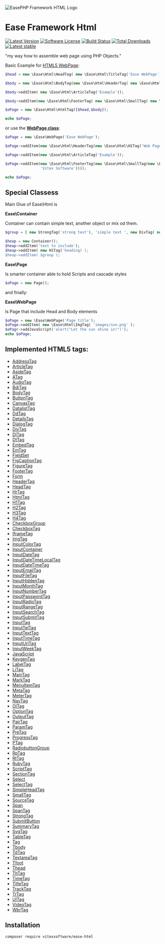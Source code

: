![EasePHP Framework HTML Logo](https://raw.githubusercontent.com/VitexSoftware/ease-html/master/project-logo.svg "Project Logo")

Ease Framework Html 
===================

[![Latest Version](https://img.shields.io/github/release/VitexSoftware/ease-html.svg?style=flat-square)](https://github.com/VitexSoftware/ease-html/releases)
[![Software License](https://img.shields.io/badge/license-MIT-brightgreen.svg?style=flat-square)](https://github.com/VitexSoftware/ease-html/blob/master/LICENSE)
[![Build Status](https://img.shields.io/travis/VitexSoftware/ease-html/master.svg?style=flat-square)](https://travis-ci.org/vitexsoftware/ease-html)
[![Total Downloads](https://img.shields.io/packagist/dt/VitexSoftware/ease-html.svg?style=flat-square)](https://packagist.org/packages/vitexsoftware/ease-html)
[![Latest stable](https://img.shields.io/packagist/v/VitexSoftware/ease-html.svg?style=flat-square)](https://packagist.org/packages/vitexsoftware/ease-html)


 "my way how to assemble web page using PHP Objects."

Basic Example for [HTML5 WebPage](Examples/webpage.php):

```php
$head = new \Ease\Html\HeadTag( new \Ease\Html\TitleTag('Ease WebPage'));

$body = new \Ease\Html\BodyTag(new \Ease\Html\HeaderTag( new \Ease\Html\H1Tag('Web Page')));

$body->addItem( new \Ease\Html\ArticleTag('Example'));

$body->addItem(new \Ease\Html\FooterTag( new \Ease\Html\SmallTag( new \Ease\Html\ATag('v.s.cz','Vitex Software') ) ));

$oPage = new \Ease\Html\HtmlTag([$head,$body]);

echo $oPage;
```

or use the **[WebPage class](Examples/webpageClass.php)**:

```php
$oPage = new \Ease\WebPage('Ease WebPage');

$oPage->addItem(new \Ease\Html\HeaderTag(new \Ease\Html\H1Tag('Web Page')));

$oPage->addItem(new \Ease\Html\ArticleTag('Example'));

$oPage->addItem(new \Ease\Html\FooterTag(new \Ease\Html\SmallTag(new \Ease\Html\ATag('v.s.cz',
                'Vitex Software'))));

echo $oPage;

```


Special Classess
------------

Main Glue of Ease\Html is 


**Ease\Container**

Container can contain simple text,  another object or mix od them.

```php
$group = [ new StrongTag('strong text'), 'simple text ', new DivTag( new HrTag() ) ];

$heap = new Container();
$heap->addItem('text to include');
$heap->addItem( new H1Tag('heading) );
$heap->addItem( $group );
```

**Ease\Page**

Is smarter container able to hold Scripts and cascade styles

```php
$oPage = new Page();

```

and finally:

**Ease\WebPage**

Is Page that include Head and Body elements

```php
$oPage = new \Ease\WebPage('Page title');
$oPage->addItem( new \Ease\Html\ImgTag( 'images/sun.png' );
$oPagr->addJavaScript('alert("Let the sun shine in!")');
echo $oPage;
```


Implemented HTML5 tags:
-----------------------

 * [AddressTag](src/Ease/Html/AddressTag.php)
 * [ArticleTag](src/Ease/Html/ArticleTag.php)
 * [AsideTag](src/Ease/Html/AsideTag.php)
 * [ATag](src/Ease/Html/ATag.php)
 * [AudioTag](src/Ease/Html/AudioTag.php)
 * [BdiTag](src/Ease/Html/BdiTag.php)
 * [BodyTag](src/Ease/Html/BodyTag.php)
 * [ButtonTag](src/Ease/Html/ButtonTag.php)
 * [CanvasTag](src/Ease/Html/CanvasTag.php)
 * [DatalistTag](src/Ease/Html/DatalistTag.php)
 * [DdTag](src/Ease/Html/DdTag.php)
 * [DetailsTag](src/Ease/Html/DetailsTag.php)
 * [DialogTag](src/Ease/Html/DialogTag.php)
 * [DivTag](src/Ease/Html/DivTag.php)
 * [DlTag](src/Ease/Html/DlTag.php)
 * [DtTag](src/Ease/Html/DtTag.php)
 * [EmbedTag](src/Ease/Html/EmbedTag.php)
 * [EmTag](src/Ease/Html/EmTag.php)
 * [FieldSet](src/Ease/Html/FieldSet.php)
 * [FigCaptionTag](src/Ease/Html/FigCaptionTag.php)
 * [FigureTag](src/Ease/Html/FigureTag.php)
 * [FooterTag](src/Ease/Html/FooterTag.php)
 * [Form](src/Ease/Html/Form.php)
 * [HeaderTag](src/Ease/Html/HeaderTag.php)
 * [HeadTag](src/Ease/Html/HeadTag.php)
 * [HrTag](src/Ease/Html/HrTag.php)
 * [HtmlTag](src/Ease/Html/HtmlTag.php)
 * [H1Tag](src/Ease/Html/H1Tag.php)
 * [H2Tag](src/Ease/Html/H2Tag.php)
 * [H3Tag](src/Ease/Html/H3Tag.php)
 * [H4Tag](src/Ease/Html/H4Tag.php)
 * [CheckboxGroup](src/Ease/Html/CheckboxGroup.php)
 * [CheckboxTag](src/Ease/Html/CheckboxTag.php)
 * [IframeTag](src/Ease/Html/IframeTag.php)
 * [ImgTag](src/Ease/Html/ImgTag.php)
 * [InputColorTag](src/Ease/Html/InputColorTag.php)
 * [InputContainer](src/Ease/Html/InputContainer.php)
 * [InputDateTag](src/Ease/Html/InputDateTag.php)
 * [InputDateTimeLocalTag](src/Ease/Html/InputDateTimeLocalTag.php)
 * [InputDateTimeTag](src/Ease/Html/InputDateTimeTag.php)
 * [InputEmailTag](src/Ease/Html/InputEmailTag.php)
 * [InputFileTag](src/Ease/Html/InputFileTag.php)
 * [InputHiddenTag](src/Ease/Html/InputHiddenTag.php)
 * [InputMonthTag](src/Ease/Html/InputMonthTag.php)
 * [InputNumberTag](src/Ease/Html/InputNumberTag.php)
 * [InputPasswordTag](src/Ease/Html/InputPasswordTag.php)
 * [InputRadioTag](src/Ease/Html/InputRadioTag.php)
 * [InputRangeTag](src/Ease/Html/InputRangeTag.php)
 * [InputSearchTag](src/Ease/Html/InputSearchTag.php)
 * [InputSubmitTag](src/Ease/Html/InputSubmitTag.php)
 * [InputTag](src/Ease/Html/InputTag.php)
 * [InputTelTag](src/Ease/Html/InputTelTag.php)
 * [InputTextTag](src/Ease/Html/InputTextTag.php)
 * [InputTimeTag](src/Ease/Html/InputTimeTag.php)
 * [InputUrlTag](src/Ease/Html/InputUrlTag.php)
 * [InputWeekTag](src/Ease/Html/InputWeekTag.php)
 * [JavaScript](src/Ease/Html/JavaScript.php)
 * [KeygenTag](src/Ease/Html/KeygenTag.php)
 * [LabelTag](src/Ease/Html/LabelTag.php)
 * [LiTag](src/Ease/Html/LiTag.php)
 * [MainTag](src/Ease/Html/MainTag.php)
 * [MarkTag](src/Ease/Html/MarkTag.php)
 * [MenuItemTag](src/Ease/Html/MenuItemTag.php)
 * [MetaTag](src/Ease/Html/MetaTag.php)
 * [MeterTag](src/Ease/Html/MeterTag.php)
 * [NavTag](src/Ease/Html/NavTag.php)
 * [OlTag](src/Ease/Html/OlTag.php)
 * [OptionTag](src/Ease/Html/OptionTag.php)
 * [OutputTag](src/Ease/Html/OutputTag.php)
 * [PairTag](src/Ease/Html/PairTag.php)
 * [ParamTag](src/Ease/Html/ParamTag.php)
 * [PreTag](src/Ease/Html/PreTag.php)
 * [ProgressTag](src/Ease/Html/ProgressTag.php)
 * [PTag](src/Ease/Html/PTag.php)
 * [RadiobuttonGroup](src/Ease/Html/RadiobuttonGroup.php)
 * [RpTag](src/Ease/Html/RpTag.php)
 * [RtTag](src/Ease/Html/RtTag.php)
 * [RubyTag](src/Ease/Html/RubyTag.php)
 * [ScriptTag](src/Ease/Html/ScriptTag.php)
 * [SectionTag](src/Ease/Html/SectionTag.php)
 * [Select](src/Ease/Html/Select.php)
 * [SelectTag](src/Ease/Html/SelectTag.php)
 * [SimpleHeadTag](src/Ease/Html/SimpleHeadTag.php)
 * [SmallTag](src/Ease/Html/SmallTag.php)
 * [SourceTag](src/Ease/Html/SourceTag.php)
 * [Span](src/Ease/Html/Span.php)
 * [SpanTag](src/Ease/Html/SpanTag.php)
 * [StrongTag](src/Ease/Html/StrongTag.php)
 * [SubmitButton](src/Ease/Html/SubmitButton.php)
 * [SummaryTag](src/Ease/Html/SummaryTag.php)
 * [SvgTag](src/Ease/Html/SvgTag.php)
 * [TableTag](src/Ease/Html/TableTag.php)
 * [Tag](src/Ease/Html/Tag.php)
 * [Tbody](src/Ease/Html/Tbody.php)
 * [TdTag](src/Ease/Html/TdTag.php)
 * [TextareaTag](src/Ease/Html/TextareaTag.php)
 * [Tfoot](src/Ease/Html/Tfoot.php)
 * [Thead](src/Ease/Html/Thead.php)
 * [ThTag](src/Ease/Html/ThTag.php)
 * [TimeTag](src/Ease/Html/TimeTag.php)
 * [TitleTag](src/Ease/Html/TitleTag.php)
 * [TrackTag](src/Ease/Html/TrackTag.php)
 * [TrTag](src/Ease/Html/TrTag.php)
 * [UlTag](src/Ease/Html/UlTag.php)
 * [VideoTag](src/Ease/Html/VideoTag.php)
 * [WbrTag](src/Ease/Html/WbrTag.php)

Installation
------------


```
composer require vitexsoftware/ease-html
```

